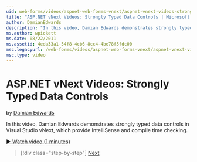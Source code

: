 ```yaml
---
uid: web-forms/videos/aspnet-web-forms-vnext/aspnet-vnext-videos-strongly-typed-data-controls
title: "ASP.NET vNext Videos: Strongly Typed Data Controls | Microsoft Docs"
author: DamianEdwards
description: "In this video, Damian Edwards demonstrates strongly typed data controls in Visual Studio vNext, which provide IntelliSense and compile time checking."
ms.author: wpickett
ms.date: 08/22/2011
ms.assetid: 4eda33a1-54f8-4cb6-8cc4-4be78f5fdc00
msc.legacyurl: /web-forms/videos/aspnet-web-forms-vnext/aspnet-vnext-videos-strongly-typed-data-controls
msc.type: video
---
```

# ASP.NET vNext Videos: Strongly Typed Data Controls

by [Damian Edwards](https://github.com/DamianEdwards)

In this video, Damian Edwards demonstrates strongly typed data controls in Visual Studio vNext, which provide IntelliSense and compile time checking.

[&#9654; Watch video (1 minutes)](https://channel9.msdn.com/Blogs/ASP-NET-Site-Videos/aspnet-vnext-videos-strongly-typed-data-controls)

> [!div class="step-by-step"]
> [Next](aspnet-vnext-videos-model-binding-part-1-selecting-data.md)

